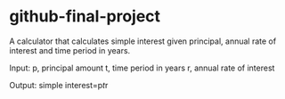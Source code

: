 # github-final-project
A calculator that calculates simple interest given principal, annual rate of interest and time period in years.

Input:
        p, principal amount
        t, time period in years
        r, annual rate of interest

Output:
        simple interest=p*t*r
        
